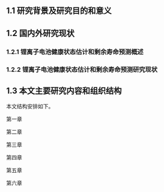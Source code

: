 ## 1.1 研究背景及研究目的和意义

## 1.2 国内外研究现状

### 1.2.1 锂离子电池健康状态估计和剩余寿命预测概述

### 1.2.2 锂离子电池健康状态估计和剩余寿命预测研究现状

## 1.3 本文主要研究内容和组织结构

本文结构安排如下。

第一章

第二章

第三章

第四章

第五章

第六章